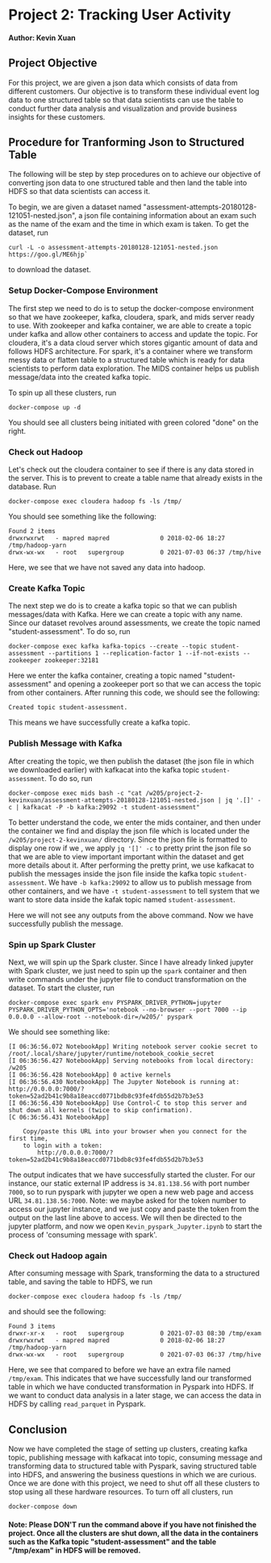 # Project 2: Tracking User Activity
#### Author: Kevin Xuan

## Project Objective
For this project, we are given a json data which consists of data from different customers. Our objective is to transform these individual event log data to one structured table so that data scientists can use the table to conduct further data analysis and visualization and provide business insights for these customers. 


## Procedure for Tranforming Json to Structured Table
The following will be step by step procedures on to achieve our objective of converting json data to one structured table and then land the table into HDFS so that data scientists can access it. 

To begin, we are given a dataset named "assessment-attempts-20180128-121051-nested.json", a json file containing information about an exam such as the name of the exam and the time in which exam is taken. To get the dataset, run
```
curl -L -o assessment-attempts-20180128-121051-nested.json https://goo.gl/ME6hjp`
```
to download the dataset.

### Setup Docker-Compose Environment
The first step we need to do is to setup the docker-compose environment so that we have zookeeper, kafka, cloudera, spark, and mids server ready to use. With zookeeper and kafka container, we are able to create a topic under kafka and allow other containers to access and update the topic. For cloudera, it's a data cloud server which stores gigantic amount of data and follows HDFS architecture. For spark, it's a container where we transform messy data or flatten table to a structured table which is ready for data scientists to perform data exploration. The MIDS container helps us publish message/data into the created kafka topic. 

To spin up all these clusters, run
```
docker-compose up -d
```
You should see all clusters being initiated with green colored "done" on the right.


### Check out Hadoop
Let's check out the cloudera container to see if there is any data stored in the server. This is to prevent to create a table name that already exists in the database. Run
```
docker-compose exec cloudera hadoop fs -ls /tmp/
```
You should see something like the following:
```
Found 2 items
drwxrwxrwt   - mapred mapred              0 2018-02-06 18:27 /tmp/hadoop-yarn
drwx-wx-wx   - root   supergroup          0 2021-07-03 06:37 /tmp/hive
```
Here, we see that we have not saved any data into hadoop. 

### Create Kafka Topic
The next step we do is to create a kafka topic so that we can publish messages/data with Kafka. Here we can create a topic with any name. Since our dataset revolves around assessments, we create the topic named "student-assessment". To do so, run 
```
docker-compose exec kafka kafka-topics --create --topic student-assessment --partitions 1 --replication-factor 1 --if-not-exists --zookeeper zookeeper:32181
```
Here we enter the kafka container, creating a topic named "student-assessment" and opening a zookeeper port so that we can access the topic from other containers. After running this code, we should see the following:
```
Created topic student-assessment.
```
This means we have successfully create a kafka topic.

### Publish Message with Kafka
After creating the topic, we then publish the dataset (the json file in which we downloaded earlier) with kafkacat into the kafka topic `student-assessment`. To do so, run
```
docker-compose exec mids bash -c "cat /w205/project-2-kevinxuan/assessment-attempts-20180128-121051-nested.json | jq '.[]' -c | kafkacat -P -b kafka:29092 -t student-assessment"
```
To better understand the code, we enter the mids container, and then under the container we find and display the json file which is located under the `/w205/project-2-kevinxuan/` directory. Since the json file is formatted to display one row if we , we apply `jq '[]' -c` to pretty print the json file so that we are able to view important important within the dataset and get more details about it. After performing the pretty print, we use kafkacat to publish the messages inside the json file inside the kafka topic `student-assessment`. We have `-b kafka:29092` to allow us to publish message from other containers, and we have `-t student-assessment` to tell system that we want to store data inside the kafak topic named `student-assessment`.

Here we will not see any outputs from the above command. Now we have successfully publish the message.

### Spin up Spark Cluster
Next, we will spin up the Spark cluster. Since I have already linked jupyter with Spark cluster, we just need to spin up the `spark` container and then write commands under the jupyter file to conduct transformation on the dataset. To start the cluster, run
```
docker-compose exec spark env PYSPARK_DRIVER_PYTHON=jupyter PYSPARK_DRIVER_PYTHON_OPTS='notebook --no-browser --port 7000 --ip 0.0.0.0 --allow-root --notebook-dir=/w205/' pyspark
```
We should see something like:
```
[I 06:36:56.072 NotebookApp] Writing notebook server cookie secret to /root/.local/share/jupyter/runtime/notebook_cookie_secret
[I 06:36:56.427 NotebookApp] Serving notebooks from local directory: /w205
[I 06:36:56.428 NotebookApp] 0 active kernels 
[I 06:36:56.430 NotebookApp] The Jupyter Notebook is running at: http://0.0.0.0:7000/?token=52ad2b41c9b8a18eaccd0771bdb8c93fe4fdb55d2b7b3e53
[I 06:36:56.430 NotebookApp] Use Control-C to stop this server and shut down all kernels (twice to skip confirmation).
[C 06:36:56.431 NotebookApp] 
    
    Copy/paste this URL into your browser when you connect for the first time,
    to login with a token:
        http://0.0.0.0:7000/?token=52ad2b41c9b8a18eaccd0771bdb8c93fe4fdb55d2b7b3e53
```
The output indicates that we have successfully started the cluster. For our instance, our static external IP address is `34.81.138.56` with port number `7000`, so to run pyspark with jupyter we open a new web page and access URL `34.81.138.56:7000`. 
Note: we maybe asked for the token number to access our jupyter instance, and we just copy and paste the token from the output on the last line above to access. We will then be directed to the jupyter platform, and now we open `Kevin_pyspark_Jupyter.ipynb` to start the process of 'consuming message with spark'.

### Check out Hadoop again
After consuming message with Spark, transforming the data to a structured table, and saving the table to HDFS, we run
```
docker-compose exec cloudera hadoop fs -ls /tmp/
```
and should see the following:
```
Found 3 items
drwxr-xr-x   - root   supergroup          0 2021-07-03 08:30 /tmp/exam
drwxrwxrwt   - mapred mapred              0 2018-02-06 18:27 /tmp/hadoop-yarn
drwx-wx-wx   - root   supergroup          0 2021-07-03 06:37 /tmp/hive
```
Here, we see that compared to before we have an extra file named `/tmp/exam`. This indicates that we have successfully land our transformed table in which we have conducted transformation in Pyspark into HDFS. If we want to conduct data analysis in a later stage, we can access the data in HDFS by calling `read_parquet` in Pyspark. 

## Conclusion
Now we have completed the stage of setting up clusters, creating kafka topic, publishing message with kafkacat into topic, consuming message and transforming data to structured table with Pyspark, saving structured table into HDFS, and answering the business questions in which we are curious. Once we are done with this project, we need to shut off all these clusters to stop using all these hardware resources. To turn off all clusters, run
```
docker-compose down
```
#### Note: Please DON'T run the command above if you have not finished the project. Once all the clusters are shut down, all the data in the containers such as the Kafka topic "student-assessment" and the table "/tmp/exam" in HDFS will be removed. 